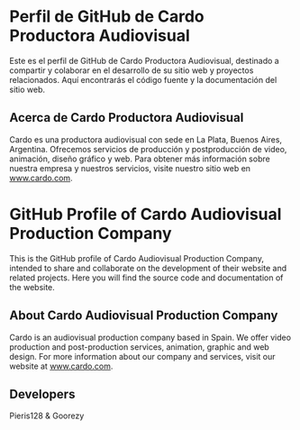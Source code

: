 # Perfil de GitHub de Cardo Productora Audiovisual
Este es el perfil de GitHub de Cardo Productora Audiovisual, destinado a compartir y colaborar en el desarrollo de su sitio web y proyectos relacionados. Aquí encontrarás el código fuente y la documentación del sitio web.

## Acerca de Cardo Productora Audiovisual
Cardo es una productora audiovisual con sede en La Plata, Buenos Aires, Argentina. Ofrecemos servicios de producción y postproducción de video, animación, diseño gráfico y web. Para obtener más información sobre nuestra empresa y nuestros servicios, visite nuestro sitio web en www.cardo.com.

# GitHub Profile of Cardo Audiovisual Production Company
This is the GitHub profile of Cardo Audiovisual Production Company, intended to share and collaborate on the development of their website and related projects. Here you will find the source code and documentation of the website.

## About Cardo Audiovisual Production Company
Cardo is an audiovisual production company based in Spain. We offer video production and post-production services, animation, graphic and web design. For more information about our company and services, visit our website at www.cardo.com.

## Developers
Pieris128 & Goorezy
